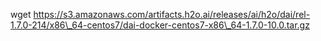 wget https://s3.amazonaws.com/artifacts.h2o.ai/releases/ai/h2o/dai/rel-1.7.0-214/x86\_64-centos7/dai-docker-centos7-x86\_64-1.7.0-10.0.tar.gz

